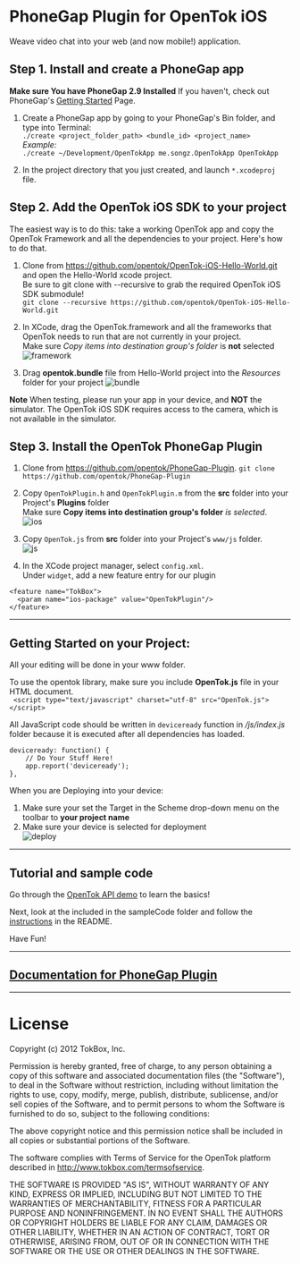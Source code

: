 PhoneGap Plugin for OpenTok iOS
===

Weave video chat into your web (and now mobile!) application.

## Step 1. Install and create a PhoneGap app
**Make sure You have PhoneGap 2.9 Installed** If you haven't, check out PhoneGap's [Getting Started](http://docs.phonegap.com/en/2.0.0/guide_getting-started_ios_index.md.html#Getting%20Started%20with%20iOS) Page.

1. Create a PhoneGap app by going to your PhoneGap's Bin folder, and type into Terminal:  
`./create <project_folder_path> <bundle_id> <project_name>`  
*Example:*  
`./create ~/Development/OpenTokApp me.songz.OpenTokApp OpenTokApp`

2. In the project directory that you just created, and launch `*.xcodeproj` file.  


## Step 2. Add the OpenTok iOS SDK to your project
The easiest way is to do this: take a working OpenTok app and copy the OpenTok Framework and all the dependencies to your project.  Here's how to do that.

1. Clone from <https://github.com/opentok/OpenTok-iOS-Hello-World.git> and open the Hello-World xcode project.  
Be sure to git clone with --recursive to grab the required OpenTok iOS SDK submodule!  
`git clone --recursive https://github.com/opentok/OpenTok-iOS-Hello-World.git`

2. In XCode, drag the OpenTok.framework and all the frameworks that OpenTok needs to run that are not currently in your project.  
Make sure *Copy items into destination group's folder* is **not** selected  
![framework](http://farm9.staticflickr.com/8292/7652859756_e381a15f8d_c.jpg)

3. Drag **opentok.bundle** file from Hello-World project into the *Resources* folder for your project
![bundle](http://farm9.staticflickr.com/8429/7653284900_972a5bf403_b.jpg)

**Note** When testing, please run your app in your device, and **NOT** the simulator. The OpenTok iOS SDK requires access to the camera, which
is not available in the simulator. 

## Step 3. Install the OpenTok PhoneGap Plugin
1. Clone from <https://github.com/opentok/PhoneGap-Plugin>.
`git clone https://github.com/opentok/PhoneGap-Plugin`

2. Copy `OpenTokPlugin.h` and `OpenTokPlugin.m` from the **src** folder into your Project's **Plugins** folder  
Make sure **Copy items into destination group's folder** *is selected*.  
![ios](http://farm9.staticflickr.com/8024/7653034446_b580c9f2cb_c.jpg)  

3. Copy `OpenTok.js` from **src** folder into your Project's `www/js` folder.  
![js](http://farm8.staticflickr.com/7270/7653034354_b5996da824_c.jpg)

4. In the XCode project manager, select `config.xml`.  
Under `widget`, add a new feature entry for our plugin  

```
<feature name="TokBox">
  <param name="ios-package" value="OpenTokPlugin"/>
</feature>
```

---

## Getting Started on your Project:
All your editing will be done in your www folder.

To use the opentok library, make sure you include **OpenTok.js** file in your HTML document.  
` <script type="text/javascript" charset="utf-8" src="OpenTok.js"></script>`

All JavaScript code should be written in `deviceready` function in */js/index.js* folder because it is executed after all dependencies has loaded.

    deviceready: function() {
        // Do Your Stuff Here!
        app.report('deviceready');
    },

When you are Deploying into your device:  
1. Make sure your set the Target in the Scheme drop-down menu on the toolbar to **your project name**  
2. Make sure your device is selected for deployment  
![deploy](http://farm9.staticflickr.com/8028/7653284796_4c018c0ce6_z.jpg)

---

## Tutorial and sample code
Go through the [OpenTok API demo](http://www.tokbox.com/opentok/demo) to learn the basics!  

Next, look at the included in the sampleCode folder and follow the [instructions](/opentok/PhoneGap-Plugin/tree/master/sampleCode) in the README.  

Have Fun!

----

## [Documentation for PhoneGap Plugin](/opentok/PhoneGap-Plugin/blob/master/docs/README.md)

----

License
===

Copyright (c) 2012 TokBox, Inc.

Permission is hereby granted, free of charge, to any person obtaining a copy of this software and associated documentation files (the "Software"), to deal in the Software without restriction, including without limitation the rights to use, copy, modify, merge, publish, distribute, sublicense, and/or sell copies of the Software, and to permit persons to whom the Software is furnished to do so, subject to the following conditions:


The above copyright notice and this permission notice shall be included in all copies or substantial portions of the Software.

The software complies with Terms of Service for the OpenTok platform described in <http://www.tokbox.com/termsofservice>.

THE SOFTWARE IS PROVIDED "AS IS", WITHOUT WARRANTY OF ANY KIND, EXPRESS OR IMPLIED, INCLUDING BUT NOT LIMITED TO THE WARRANTIES OF MERCHANTABILITY, FITNESS FOR A PARTICULAR PURPOSE AND NONINFRINGEMENT. IN NO EVENT SHALL THE AUTHORS OR COPYRIGHT HOLDERS BE LIABLE FOR ANY CLAIM, DAMAGES OR OTHER LIABILITY, WHETHER IN AN ACTION OF CONTRACT, TORT OR OTHERWISE, ARISING FROM, OUT OF OR IN CONNECTION WITH THE SOFTWARE OR THE USE OR OTHER DEALINGS IN THE SOFTWARE.
